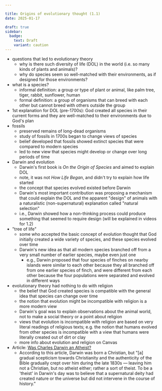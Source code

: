 ```yaml
---

title: Origins of evolutionary thought (1.1)
date: 2025-01-17

draft: true
sidebar:
  badge:
    text: Draft
    variant: caution
---
```


- questions that led to evolutionary theory
	- why is there such diversity of life (DOL) in the world (i.e. so many kinds of plants and animals)?
	- why do species seem so well-matched with their environments, as if designed for those environments?
- what is a species?
	- informal definition: a group or type of plant or animal, like palm tree, tiger, rabbit, sunflower, human
	- formal definition: a group of organisms that can breed with each other but cannot breed with others outside the group
- 1st explanation for DOL (pre-1700s): God created all species in their current forms and they are well-matched to their environments due to God's plan
- fossils
	- preserved remains of long-dead organisms
	- study of fossils in 1700s began to change views of species
	- belief developed that fossils showed extinct species that were compared to modern species
	- led to new view that species might develop or change over long periods of time
- Darwin and evolution
	- Darwin's first book is _On the Origin of Species_ and aimed to explain DOL
	- note, it was not _How Life Began_, and didn't try to explain how life started
	- the concept that species evolved existed before Darwin
	- Darwin's most important contribution was proposing a mechanism that could explain the DOL and the apparent "design" of animals with a naturalistic (non-supernatural) explanation called "natural selection"
	- i.e., Darwin showed how a non-thinking process could produce something that seemed to require design (will be explained in videos for 1.2)
- "tree of life"
	- some who accepted the basic concept of evolution thought that God initially created a wide variety of species, and these species evolved over time
	- Darwin's new idea as that all modern species branched off from a very small number of earlier species, maybe even just one
		- e.g., Darwin proposed that four species of finches on nearby islands were similar to each other because they all branched off from one earlier species of finch, and were different from each other because the four populations were separated and evolved in different ways
- evolutionary theory had nothing to do with religion
	- the belief that God created species is compatible with the general idea that species can change over time
	- the notion that evolution might be incompatible with religion is a more modern view
	- Darwin's goal was to explain observations about the animal world, not to make a social theory or a point about religion
	- views that evolution is incompatible with religion are based on very literal readings of religious texts; e.g. the notion that humans evolved from other species is incompatible with a view that humans were literally created out of dirt or clay
	- more info about evolution and religion on Canvas
- Article: [Was Charles Darwin an Atheist?](https://publicdomainreview.org/essay/was-charles-darwin-an-atheist)
	- According to this article, Darwin was born a Christian, but "[a] gradual scepticism towards Christianity and the authenticity of the Bible gradually crept over him during the late 1830s — leaving him not a Christian, but no atheist either; rather a sort of theist. To be a 'theist' in Darwin's day was to believe that a supernatural deity had created nature or the universe but did not intervene in the course of history."
